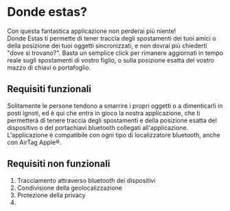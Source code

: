 # Donde estas?
Con questa fantastica applicazione non perderai più niente! <br>
Donde Estas ti permette di tener traccia degli spostamenti dei tuoi amici o della posizione dei tuoi oggetti sincronizzati, e non dovrai più chiederti "dove si trovano?". Basta un semplice click per rimanere aggiornati in tempo reale sugli spostamenti di vostro figlio, o sulla posizione esatta del vostro mazzo di chiavi o portafoglio. 

## Requisiti funzionali
Solitamente le persone tendono a smarrire i propri oggetti o a dimenticarli in posti ignoti, ed è qui che entra in gioco la nostra applicazione, che ti permetterà di tenere traccia degli spostamenti e della posizione esatta del dispositivo o del portachiavi bluetooth collegati all'applicazione.
L'applicazione è compatibile con ogni tipo di localizzatore bluetooth, anche con AirTag Apple®.

## Requisiti non funzionali
1. Tracciamento attraverso bluetooth dei dispositivi
2. Condivisione della geolocalizzazione
3. Protezione della privacy
4. 

